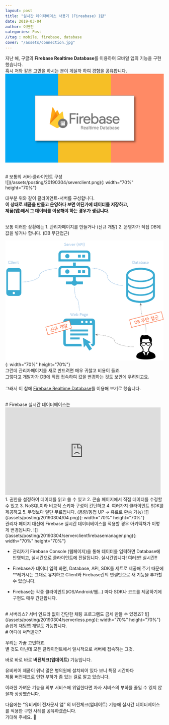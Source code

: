 ```yaml
---
layout: post
title: "실시간 데이터베이스 사용기 (Fireabase) 1탄"
date: 2019-03-04
author: 이현진
categories: Post
//tag : mobile, firebase, database
cover: "/assets/connection.jpg"
---
```


지난 해, 구글의 **Firebase Realtime Database**를 이용하여 모바일 앱의 기능을 구현했습니다.
<br>혹시 저와 같은 고민을 하시는 분이 계실까 하여 경험을 공유합니다.
![](/assets/posting/20190304/1.png)

<br>
# 보통의 서버-클라이언트 구성
<br>
![](/assets/posting/20190304/severclient.png){: width="70%" height="70%"}

대부분 위와 같이 클라이언트-서버를 구성합니다.<br>
**이 상태로 제품을 만들고 운영하다 보면 어딘가에 데이터를 저장하고,<br> 제품(앱)에서 그 데이터를 이용해야 하는 경우가 생깁니다.**

<br>
보통 이러한 상황에는
1. 관리자페이지를 만들거나 (신규 개발)
2. 운영자가 직접 DB에 값을 넣거나 합니다. (DB 무단접근)

![](/assets/posting/20190304/serverclientmanager.png){: width="70%" height="70%"}
<br>
그런데 관리자페이지를 새로 만드려면 매우 귀찮고 비용이 들죠.
<br>
그렇다고 개발자가 DB에 직접 접속하여 값을 변경하는 것도 보안에 우려되고요.
<br>
<br>
그래서 이 참에 [Firebase Realtime Database](https://firebase.google.com/docs/database/?hl=ko)를 이용해 보기로 했습니다.


<br>
# Firebase 실시간 데이터베이스는
<iframe width="494" height="278" src="https://www.youtube.com/embed/U5aeM5dvUpA?list=PLl-K7zZEsYLmOF_07IayrTntevxtbUxDL" frameborder="0" allow="accelerometer; autoplay; encrypted-media; gyroscope; picture-in-picture" allowfullscreen="">
</iframe>
1. 권한을 설정하여 데이터를 읽고 쓸 수 있고
2. 콘솔 페이지에서 직접 데이터를 수정할 수 있고
3. NoSQL이라 비교적 스키마 구성이 간단하고
4. 여러가지 클라이언트 SDK를 제공하고
5. 무엇보다 일단 무료입니다. (용량/동접 UP -> 유료로 환승 가능)
![](/assets/posting/20190304/04.png){: width="70%" height="70%"}

<br>
관리자 페이지 대신에 Firebase 실시간 데이터베이스를 적용할 경우 아키텍쳐가 이렇게 변경됩니다.
![](/assets/posting/20190304/serverclientfirebasemanager.png){: width="70%" height="70%"}


- 관리자기 Firebase Console (웹페이지)을 통해 데이터를 입력하면 Database에 반영되고, 실시간으로 클라이언트에 전달됩니다.
실시간입니다! 여러분! 실시간!!

- Firebase가 데이터 입력 화면, Database, API, SDK를 세트로 제공해 주기 때문에
**레거시는 그대로 유지하고 Client와 Firebase간의 연결만으로 새 기능을 추가할 수 있습니다.

- Firebase는 각종 클라이언트(iOS/Android/웹...) 마다 SDK나 코드를 제공하기에 구현도 매우 간단합니다.


<br>
# 서버리스?
서버 인프라 없이 간단한 채팅 프로그램도 금세 만들 수 있겠죠?
 ![](/assets/posting/20190304/serverless.png){: width="70%" height="70%"}
<br>손쉽게 채팅앱 개발도 가능합니다.



<br>
# 어디에 써먹을까?

우리는 가끔 고민하죠. 
<br>별 것도 아닌데 모든 클라이언트에서 일시적으로 서버에 접속하는 그것.

바로 바로 바로 
**버전체크(업데이트)** 기능입니다.


유비케어 제품이 워낙 많은 병의원에 설치되어 있다 보니 특정 시간마다 
<br>제품 버전체크로 인한 부하가 좀 있는 걸로 알고 있습니다.

이러한 가벼운 기능을 외부 서비스에 위임한다면
자사 서비스의 부하를 줄일 수 있지 않을까 상상했습니다.


다음에는
“유비케어 전자문서 앱” 의 버전체크(업데이트) 기능에
실시간 데이터베이스를 적용한 구현 사례를 공유하겠습니다.
<br>기대해 주세요. 👋

